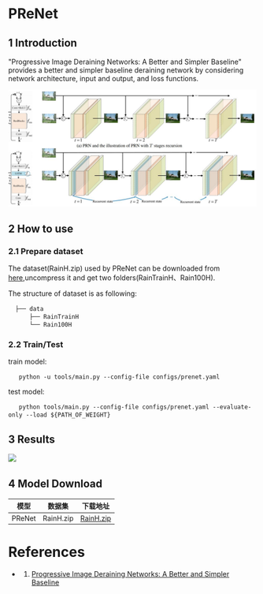 # PReNet

## 1 Introduction
"Progressive Image Deraining Networks: A Better and Simpler Baseline" provides a better and simpler baseline deraining network by considering network architecture, input and output, and loss functions.

<div align="center">
    <img src="https://github.com/simonsLiang/PReNet_paddle/blob/main/data/net.jpg" width=800">
</div>
                                                                                             
## 2 How to use

### 2.1 Prepare dataset

  The dataset(RainH.zip) used by PReNet can be downloaded from [here](https://pan.baidu.com/s/1_vxCatOV3sOA6Vkx1l23eA?pwd=vitu),uncompress it and get two folders(RainTrainH、Rain100H).
  
  The structure of dataset is as following:

  ```
    ├── data
        ├── RainTrainH
        └── Rain100H
  ```

### 2.2 Train/Test


  train model:
  ```
     python -u tools/main.py --config-file configs/prenet.yaml
  ```

  test model:
  ```
     python tools/main.py --config-file configs/prenet.yaml --evaluate-only --load ${PATH_OF_WEIGHT}
  ```

## 3 Results

![](https://user-images.githubusercontent.com/79366697/146308440-65259d70-d056-43d4-8cf5-a82530993910.jpg)

## 4 Model Download
| 模型 | 数据集 | 下载地址 |
|---|---|---|
| PReNet  | RainH.zip | [RainH.zip](https://pan.baidu.com/s/1_vxCatOV3sOA6Vkx1l23eA?pwd=vitu)




# References

- 1. [Progressive Image Deraining Networks: A Better and Simpler Baseline](https://arxiv.org/pdf/1901.09221v3.pdf)

  ```
  ```
